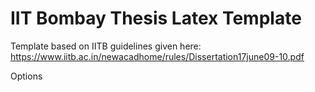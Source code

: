 # IIT Bombay Thesis Latex Template

Template based on IITB guidelines given here: https://www.iitb.ac.in/newacadhome/rules/Dissertation17june09-10.pdf

Options
